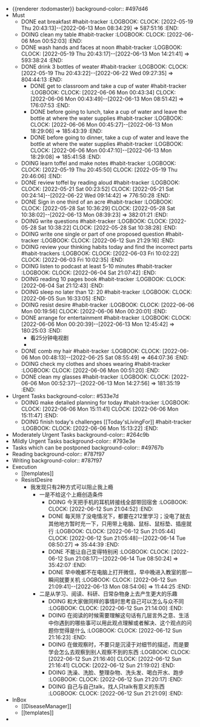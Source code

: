 - {{renderer :todomaster}}
  background-color:: #497d46
- Must
	- DONE eat breakfast #habit-tracker
	  :LOGBOOK:
	  CLOCK: [2022-05-19 Thu 20:43:13]--[2022-06-13 Mon 08:34:29] =>  587:51:16
	  :END:
	- DOING clean my table #habit-tracker
	  :LOGBOOK:
	  CLOCK: [2022-06-06 Mon 00:52:03]
	  :END:
	- DONE wash hands and faces at noon #habit-tracker
	  :LOGBOOK:
	  CLOCK: [2022-05-19 Thu 20:43:17]--[2022-06-13 Mon 14:21:41] =>  593:38:24
	  :END:
	- DONE drink 3 bottles of weater #habit-tracker
	  :LOGBOOK:
	  CLOCK: [2022-05-19 Thu 20:43:22]--[2022-06-22 Wed 09:27:35] =>  804:44:13
	  :END:
		- DONE get to classroom and take a cup of water #habit-tracker
		  :LOGBOOK:
		  CLOCK: [2022-06-06 Mon 00:43:34]
		  CLOCK: [2022-06-06 Mon 00:43:49]--[2022-06-13 Mon 08:51:42] =>  176:07:53
		  :END:
		- DONE before going to lunch, take a cup of water and leave the bottle at  where the water supplies #habit-tracker
		  :LOGBOOK:
		  CLOCK: [2022-06-06 Mon 00:45:27]--[2022-06-13 Mon 18:29:06] =>  185:43:39
		  :END:
		- DONE before going to dinner, take a cup of water and leave the bottle at where the water supplies #habit-tracker 
		  :LOGBOOK:
		  CLOCK: [2022-06-06 Mon 00:47:10]--[2022-06-13 Mon 18:29:08] =>  185:41:58
		  :END:
	- DOING learn toffel and make notes #habit-tracker
	  :LOGBOOK:
	  CLOCK: [2022-05-19 Thu 20:45:50]
	  CLOCK: [2022-05-19 Thu 20:46:06]
	  :END:
	- DONE review toffel by reading aloud #habit-tracker
	  :LOGBOOK:
	  CLOCK: [2022-05-21 Sat 00:23:52]
	  CLOCK: [2022-05-21 Sat 00:24:14]--[2022-06-22 Wed 09:14:42] =>  776:50:28
	  :END:
	- DONE  Sign in one third of an acre #habit-tracker
	  :LOGBOOK:
	  CLOCK: [2022-05-28 Sat 10:36:29]
	  CLOCK: [2022-05-28 Sat 10:38:02]--[2022-06-13 Mon 08:39:23] =>  382:01:21
	  :END:
	- DOING write questions #habit-tracker
	  :LOGBOOK:
	  CLOCK: [2022-05-28 Sat 10:38:22]
	  CLOCK: [2022-05-28 Sat 10:38:28]
	  :END:
	- DOING write one single or part of one proposed question  #habit-tracker
	  :LOGBOOK:
	  CLOCK: [2022-06-12 Sun 21:29:16]
	  :END:
	- DOING review your thinking habits today and find the incorrect parts #habit-trackers
	  :LOGBOOK:
	  CLOCK: [2022-06-03 Fri 10:02:22]
	  CLOCK: [2022-06-03 Fri 10:02:35]
	  :END:
	- DOING listen to podcast at least 5-10 minutes #habit-tracker
	  :LOGBOOK:
	  CLOCK: [2022-06-04 Sat 21:07:42]
	  :END:
	- DOING reading 10 pages book #habit-tracker
	  :LOGBOOK:
	  CLOCK: [2022-06-04 Sat 21:12:43]
	  :END:
	- DOING sleep no later than 12: 20 #habit-tracker
	  :LOGBOOK:
	  CLOCK: [2022-06-05 Sun 16:33:05]
	  :END:
	- DOING resist desire #habit-tracker
	  :LOGBOOK:
	  CLOCK: [2022-06-06 Mon 00:19:56]
	  CLOCK: [2022-06-06 Mon 00:20:01]
	  :END:
	- DONE arrange for entertainment #habit-tracker
	  :LOGBOOK:
	  CLOCK: [2022-06-06 Mon 00:20:39]--[2022-06-13 Mon 12:45:42] =>  180:25:03
	  :END:
		- 看25分钟电视剧
		-
	- DONE comb my hair #habit-tracker
	  :LOGBOOK:
	  CLOCK: [2022-06-06 Mon 00:48:13]--[2022-06-25 Sat 08:55:49] =>  464:07:36
	  :END:
	- DOING check my clothes and shoes wearing #habit-tracker 
	  :LOGBOOK:
	  CLOCK: [2022-06-06 Mon 00:51:20]
	  :END:
	- DONE clean my glasses #habit-tracker
	  :LOGBOOK:
	  CLOCK: [2022-06-06 Mon 00:52:37]--[2022-06-13 Mon 14:27:56] =>  181:35:19
	  :END:
- Urgent Tasks
  background-color:: #533e7d
	- DOING make detailed planning for today #habit-tracker
	  :LOGBOOK:
	  CLOCK: [2022-06-06 Mon 15:11:41]
	  CLOCK: [2022-06-06 Mon 15:11:47]
	  :END:
	- DOING finish today's challenges [[Today'sLivingFor]] #habit-tracker
	  :LOGBOOK:
	  CLOCK: [2022-06-06 Mon 15:13:22]
	  :END:
- Moderately Urgent Tasks
  background-color:: #264c9b
- Mildly Urgent Tasks
  background-color:: #793e3e
- Tasks which can be postponed
  background-color:: #49767b
- Reading
  background-color:: #787f97
- Writing
  background-color:: #787f97
- Execution
	- [[templates]]
	- ResistDesire
		- 我发现只有2种方式可以阻止我上瘾
			- 一是不给这个上瘾创造条件
				- DOING 今天把手机的耳机转接线全部带回宿舍
				  :LOGBOOK:
				  CLOCK: [2022-06-12 Sun 21:04:52]
				  :END:
				- DONE 每天除了没电情况下，都要在212里学习；没电了就去其他地方暂时充一下，只用带上电脑、鼠标、鼠标垫、插座就行
				  :LOGBOOK:
				  CLOCK: [2022-06-12 Sun 21:05:44]
				  CLOCK: [2022-06-12 Sun 21:05:48]--[2022-06-14 Tue 08:50:27] =>  35:44:39
				  :END:
				- DONE 不能让自己变得特别闲
				  :LOGBOOK:
				  CLOCK: [2022-06-12 Sun 21:08:17]--[2022-06-14 Tue 08:50:24] =>  35:42:07
				  :END:
				- DONE 早中晚都不在电脑上打开微信，早中晚进入教室的那一瞬间就要关机 
				  :LOGBOOK:
				  CLOCK: [2022-06-12 Sun 21:09:41]--[2022-06-13 Mon 08:54:06] =>  11:44:25
				  :END:
			- 二是从学习、阅读、科研、日常杂物身上去产生更大的乐趣
				- DOING 和大家做同样的事情时思考自己可以怎么与众不同 
				  :LOGBOOK:
				  CLOCK: [2022-06-12 Sun 21:14:00]
				  :END:
				- DOING 在阅读的时候需要理解这句话有几层言外之意、生活中你遇到的哪些事可以用此观点理解或者解决、这个观点的问题你觉得是什么 
				  :LOGBOOK:
				  CLOCK: [2022-06-12 Sun 21:16:23]
				  :END:
				- DOING 在做观察时，不要只是沉浸于对细节的描述，而是要学会怎么去观察到别人观察不到的东西 
				  :LOGBOOK:
				  CLOCK: [2022-06-12 Sun 21:16:40]
				  CLOCK: [2022-06-12 Sun 21:16:41]
				  CLOCK: [2022-06-12 Sun 21:19:02]
				  :END:
				- DOING 洗澡、洗脸、整理杂物、洗头发、喝白开水、跑步
				  :LOGBOOK:
				  CLOCK: [2022-06-12 Sun 21:20:17]
				  :END:
				- DOING 自己与自己talk，找人只talk有意义的东西  
				  :LOGBOOK:
				  CLOCK: [2022-06-12 Sun 21:21:09]
				  :END:
- InBox
	- [[DiseaseManager]]
	- [[templates]]
-